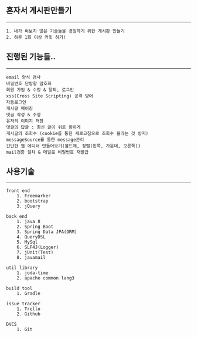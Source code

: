 ## 혼자서 게시판만들기
----
	1. 내가 써보지 않은 기술들을 경험하기 위한 게시판 만들기
	2. 하루 1회 이상 커밋 하기!

## 진행된 기능들..
----
	email 양식 검사
	비밀번호 단방향 암호화
	회원 가입 & 수정 & 탈퇴, 로그인
	xss(Cross Site Scripting) 공격 방어
	자동로그인
	게시글 페이징
	뎃글 작성 & 수정
	유저의 이미지 저장
	뎃글의 답글 : 최신 글이 위로 향하게 
	게시글의 조회수 (cookie를 통한 새로고침으로 조회수 올리는 것 방지)
	messageSource를 통한 message관리
	간단한 웹 에디터 만들어보기(볼드체, 정렬(왼쪽, 가운데, 오른쪽))
	mail검증 절차 & 메일로 비밀번호 재발급

## 사용기술
----
```
front end
	1. Freemarker
	2. bootstrap
	3. jQuery
```
```
back end
	1. java 8
	2. Spring Boot
	3. Spring Data JPA(ORM)
	4. QueryDSL
	5. MySql
	6. SLF4J(Logger)
	7. jUnit(Test)
	8. javamail
```
```
util library
	1. joda-time
	2. apache common lang3
```
```
build tool
	1. Gradle
```
```
issue tracker
	1. Trello
	2. Github
```
```
DVCS
	1. Git
```